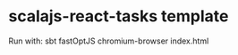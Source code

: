 scalajs-react-tasks template
======================

Run with:
sbt fastOptJS
chromium-browser index.html
